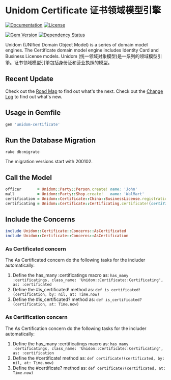 # Unidom Certificate 证书领域模型引擎

[![Documentation](http://img.shields.io/badge/docs-rdoc.info-blue.svg)](http://www.rubydoc.info/gems/unidom-certificate/frames)
[![License](https://img.shields.io/badge/license-MIT-green.svg)](http://opensource.org/licenses/MIT)

[![Gem Version](https://badge.fury.io/rb/unidom-certificate.svg)](https://badge.fury.io/rb/unidom-certificate)
[![Dependency Status](https://gemnasium.com/badges/github.com/topbitdu/unidom-certificate.svg)](https://gemnasium.com/github.com/topbitdu/unidom-certificate)

Unidom (UNIfied Domain Object Model) is a series of domain model engines. The Certificate domain model engine includes Identity Card and Business License models.
Unidom (统一领域对象模型)是一系列的领域模型引擎。证书领域模型引擎包括身份证和营业执照的模型。



## Recent Update

Check out the [Road Map](ROADMAP.md) to find out what's the next.
Check out the [Change Log](CHANGELOG.md) to find out what's new.



## Usage in Gemfile

```ruby
gem 'unidom-certificate'
```



## Run the Database Migration

```shell
rake db:migrate
```
The migration versions start with 200102.



## Call the Model

```ruby
officer       = Unidom::Party::Person.create! name: 'John'
mall          = Unidom::Party::Shop.create!   name: 'WalMart'
certification = Unidom::Certificate::China::BusinessLicense.registration_number_is('123456789012345').valid_at.alive.first_or_create! name: 'WalMart', address: 'Beijing', legal_representative_name: 'Tim'
certificating = Unidom::Certificate::Certificating.certificate!(certification: certification, certificated: mall, certificator: officer, opened_at: Time.now)
```



## Include the Concerns

```ruby
include Unidom::Certificate::Concerns::AsCertificated
include Unidom::Certificate::Concerns::AsCertification
```

### As Certificated concern

The As Certificated concern do the following tasks for the includer automatically:
1. Define the has_many :certificatings macro as: ``has_many :certificatings, class_name: 'Unidom::Certificate::Certificating', as: :certificated``
2. Define the #is_certificated! method as: ``def is_certificated!(certification, by: nil, at: Time.now)``
3. Define the #is_certificated? method as: ``def is_certificated?(certification, at: Time.now)``

### As Certification concern

The As Certification concern do the following tasks for the includer automatically:
1. Define the has_many :certificatings macro as: ``has_many :certificatings, class_name: 'Unidom::Certificate::Certificating', as: :certification``
2. Define the #certificate! method as: ``def certificate!(certificated, by: nil, at: Time.now)``
3. Define the #certificate? method as: ``def certificate?(certificated, at: Time.now)``
